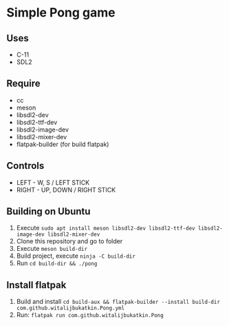 # Simple Pong game

## Uses
- C-11
- SDL2

## Require
- cc
- meson
- libsdl2-dev
- libsdl2-ttf-dev
- libsdl2-image-dev
- libsdl2-mixer-dev
- flatpak-builder (for build flatpak)

## Controls
- LEFT - W, S / LEFT STICK
- RIGHT - UP, DOWN / RIGHT STICK

## Building on Ubuntu
1. Execute `sudo apt install meson libsdl2-dev libsdl2-ttf-dev libsdl2-image-dev libsdl2-mixer-dev`
2. Clone this repository and go to folder
3. Execute `meson build-dir`
4. Build project, execute `ninja -C build-dir`
5. Run `cd build-dir && ./pong`

## Install flatpak
1. Build and install `cd build-aux && flatpak-builder --install build-dir com.github.witalijbukatkin.Pong.yml`
3. Run: `flatpak run com.github.witalijbukatkin.Pong`